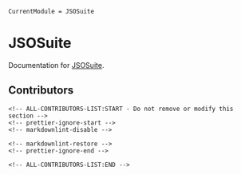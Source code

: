 ```@meta
CurrentModule = JSOSuite
```

# JSOSuite

Documentation for [JSOSuite](https://github.com/JuliaSmoothOptimizers/JSOSuite.jl).

## Contributors

```@raw html
<!-- ALL-CONTRIBUTORS-LIST:START - Do not remove or modify this section -->
<!-- prettier-ignore-start -->
<!-- markdownlint-disable -->

<!-- markdownlint-restore -->
<!-- prettier-ignore-end -->

<!-- ALL-CONTRIBUTORS-LIST:END -->
```
